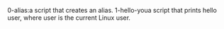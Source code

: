 0-alias:a script that creates an alias.
1-hello-youa script that prints hello user, where user is the current Linux user.
